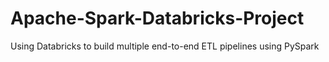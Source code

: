 # Apache-Spark-Databricks-Project
Using Databricks to build multiple end-to-end ETL pipelines using PySpark

